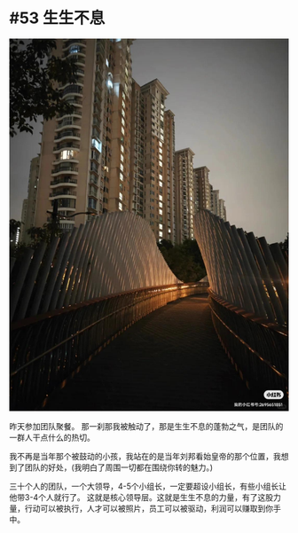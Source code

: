 # #53 生生不息

 ![](img/c78eef75-c93f-484a-bded-4701140a1be6.jpg)
 
昨天参加团队聚餐。
那一刹那我被触动了，那是生生不息的蓬勃之气，是团队的一群人干点什么的热切。

我不再是当年那个被鼓动的小孩，我站在的是当年刘邦看始皇帝的那个位置，我想到了团队的好处，(我明白了周围一切都在围绕你转的魅力。)

三十个人的团队，一个大领导，4-5个小组长，一定要超设小组长，有些小组长让他带3-4个人就行了。
这就是核心领导层。这就是生生不息的力量，有了这股力量，行动可以被执行，人才可以被照片，员工可以被驱动，利润可以赚取到你手中。